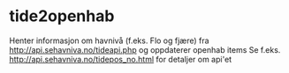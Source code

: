 # tide2openhab
Henter informasjon om havnivå (f.eks. Flo og fjære) fra http://api.sehavniva.no/tideapi.php og oppdaterer openhab items
Se f.eks. http://api.sehavniva.no/tidepos_no.html for detaljer om api'et
